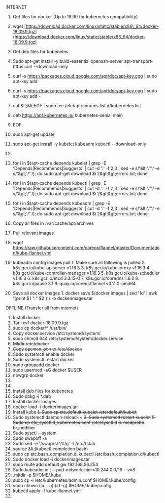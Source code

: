 INTERNET

1. Get files for docker (Up to 18.09 for kubernetes compatibility)
  1. wget [https://download.docker.com/linux/static/stable/x86\_64/docker-18.09.9.tgz](https://download.docker.com/linux/static/stable/x86_64/docker-18.09.9.tgz)

1. Get deb files for kubenetes
  1. Sudo apt-get install -y build-essential openssh-server apt-transport-https curl --download-only
  2. curl -s https://packages.cloud.google.com/apt/doc/apt-key.gpg | sudo apt-key add
  3. curl -s https://packages.cloud.google.com/apt/doc/apt-key.gpg | sudo apt-key add -
  4. cat \&lt;\&lt;EOF | sudo tee /etc/apt/sources.list.d/kubernetes.list
  5. deb https://apt.kubernetes.io/ kubernetes-xenial main
  6. EOF
  7. sudo apt-get update
  8. sudo apt-get install -y kubelet kubeadm kubectl --download-only
  9.
  10. for i in $(apt-cache depends kubelet | grep -E &#39;Depends|Recommends|Suggests&#39; | cut -d &#39;:&#39; -f 2,3 | sed -e s/&#39;\&lt;&#39;/&#39;&#39;/ -e s/&#39;\&gt;&#39;/&#39;&#39;/); do sudo apt-get download $i 2\&gt;\&gt;errors.txt; done
  11. for i in $(apt-cache depends kubectl | grep -E &#39;Depends|Recommends|Suggests&#39; | cut -d &#39;:&#39; -f 2,3 | sed -e s/&#39;\&lt;&#39;/&#39;&#39;/ -e s/&#39;\&gt;&#39;/&#39;&#39;/); do sudo apt-get download $i 2\&gt;\&gt;errors.txt; done
  12. for i in $(apt-cache depends kubeadm | grep -E &#39;Depends|Recommends|Suggests&#39; | cut -d &#39;:&#39; -f 2,3 | sed -e s/&#39;\&lt;&#39;/&#39;&#39;/ -e s/&#39;\&gt;&#39;/&#39;&#39;/); do sudo apt-get download $i 2\&gt;\&gt;errors.txt; done
  13. Copy all files in /var/cache/apt/archives
2. Pull relevant images
  1. wget https://raw.githubusercontent.com/coreos/flannel/master/Documentation/kube-flannel.yml
  2. kubeadm config images pull
    1. Make sure all following is pulled
    2. k8s.gcr.io/kube-apiserver                v1.16.3
    3. k8s.gcr.io/kube-proxy                    v1.16.3
    4. k8s.gcr.io/kube-controller-manager   v1.16.3
    5. k8s.gcr.io/kube-scheduler                v1.16.3
    6. k8s.gcr.io/etcd                          3.3.15-0
    7. k8s.gcr.io/coredns                       1.6.2
    8. k8s.gcr.io/pause                         3.1
    9. quay.io/coreos/flannel                   v0.11.0-amd64
  3. Save all docker images
    1. docker save $(docker images | sed &#39;1d&#39; | awk &#39;{print $1 &quot;:&quot; $2 }&#39;) -o dockerimages.tar



OFFLINE (Transfer all from internet)

1. Install docker
  1. Tar -xvf docker-18.09.9.tgz
  2. sudo cp docker/\* /usr/bin/
  3. Copy docker.service /etc/systemd/system/
  4. sudo chmod 644 /etc/systemd/system/docker.service
  5. ~~Mkdir /etc/docker~~
  6. ~~Copy daemon.json to /etc/docker/~~
  7. Sudo systemctl enable docker
  8. Sudo systemctl restart docker
  9. sudo groupadd docker
  10. sudo usermod -aG docker $USER
  11. newgrp docker
  12.
2.
3. Install deb files for kubenetes
  1. Sudo dpkg -i \*.deb
4. Install docker images
  1. docker load -i dockerimages.tar
5. Install kube
  ~~1. Sudo cp etc.default.kubelet /etc/default/kublet~~
  2. Sudo systemctl daemon-reload~~
  ~~3. Sudo systemctl restart kubelet~~
 ~~5. Sudo cp etc\_sysctl.d\_kubernetes.conf /etc/sysctl.d~~
  ~~6. modprobe br\_netfilter~~
  7. Sudo sysctl --system
  8. Sudo swapoff -a
  9. Sudo sed -e &#39;/swap/s/^/#/g&#39; -i /etc/fstab
  10. source \&lt;(kubectl completion bash)
  11. sudo cp etc.bash\_completion.d\_kubectl /etc/bash\_completion.d/kubectl
  12. Sudo docker load -i dockerimages.tar
  13. sudo route add default gw 192.168.56.254
  14. Sudo kubeadm init --pod-network-cidr=10.244.0.0/16 --v=8
  15. .mkdir -p $HOME/.kube
  16.   sudo cp -i /etc/kubernetes/admin.conf $HOME/.kube/config
  17.   sudo chown $(id -u):$(id -g) $HOME/.kube/config
  18. kubectl apply -f kube-flannel.yml
  19.
